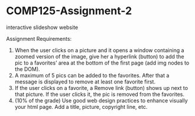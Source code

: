# COMP125-Assignment-2
 interactive slideshow website

Assignment Requirements:

1.	When the user clicks on a picture and it opens a window containing a zoomed version of the image, give her a hyperlink (button) to add the pic to a favorites’ area at the bottom of the first page (add img nodes to the DOM).
2.	A maximum of 5 pics can be added to the favorites. After that a message is displayed to remove at least one favorite first.
3.	If the user clicks on a favorite, a Remove link (button) shows up next to that picture. If the user clicks it, the pic is removed from the favorites.
4.	(10% of the grade) Use good web design practices to enhance visually your html page. Add a title, picture, copyright line, etc.
